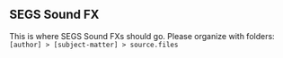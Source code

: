 ## SEGS Sound FX
This is where SEGS Sound FXs should go. Please organize with folders: `[author] > [subject-matter] > source.files`
